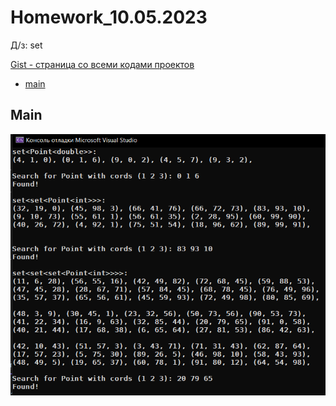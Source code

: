 
# Homework_10.05.2023
Д/з: set

<a href="https://gist.github.com/SlavikArt/3ba6524d8bfc71dff2b338f182b712da">Gist - страница со всеми кодами проектов</a>

* [main](main)

<p align="center">
    <h2>Main</h2>
    <p></p>
    <img src="images/main.png">
</p>